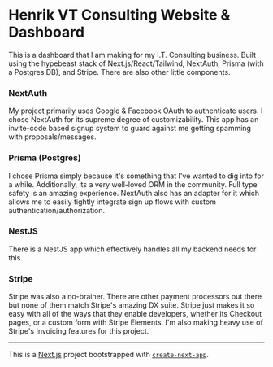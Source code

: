 # Henrik VT Consulting Website & Dashboard

This is a dashboard that I am making for my I.T. Consulting business. Built using the hypebeast stack of Next.js/React/Tailwind, NextAuth, Prisma (with a Postgres DB), and Stripe. There are also other little components.

### NextAuth
My project primarily uses Google & Facebook OAuth to authenticate users. I chose NextAuth for its supreme degree of customizability. This app has an invite-code based signup system to guard against me getting spamming with proposals/messages. 

### Prisma (Postgres)
I chose Prisma simply because it's something that I've wanted to dig into for a while. Additionally, its a very well-loved ORM in the community. Full type safety is an amazing experience. NextAuth also has an adapter for it which allows me to easily tightly integrate sign up flows with custom authentication/authorization.

### NestJS
There is a NestJS app which effectively handles all my backend needs for this.

### Stripe  
Stripe was also a no-brainer. There are other payment processors out there but none of them match Stripe's amazing DX suite. Stripe just makes it so easy with all of the ways that they enable developers, whether its Checkout pages, or a custom form with Stripe Elements. I'm also making heavy use of Stripe's Invoicing features for this project.

---
This is a [Next.js](https://nextjs.org/) project bootstrapped with [`create-next-app`](https://github.com/vercel/next.js/tree/canary/packages/create-next-app).
